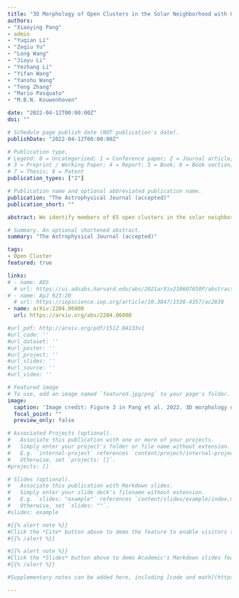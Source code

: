 ```yaml
---
title: "3D Morphology of Open Clusters in the Solar Neighborhood with Gaia EDR3 II: Hierarchical Star Formation Revealed by Spatial and Kinematic Substructures"
authors:
- "Xiaoying Pang"
- admin
- "Yuqian Li"
- "Zeqiu Yu"
- "Long Wang"
- "Jiayu Li"
- "Yezhang Li"
- "Yifan Wang"
- "Yanshu Wang"
- "Teng Zhang"
- "Mario Pasquato"
- "M.B.N. Kouwenhoven"

date: "2022-04-12T00:00:00Z"
doi: ""

# Schedule page publish date (NOT publication's date).
publishDate: "2022-04-12T00:00:00Z"

# Publication type.
# Legend: 0 = Uncategorized; 1 = Conference paper; 2 = Journal article;
# 3 = Preprint / Working Paper; 4 = Report; 5 = Book; 6 = Book section;
# 7 = Thesis; 8 = Patent
publication_types: ["2"]

# Publication name and optional abbreviated publication name.
publication: "The Astrophysical Journal (accepted)"
publication_short: ""

abstract: We identify members of 65 open clusters in the solar neighborhood using the machine-learning algorithm StarGO based on Gaia EDR3 data. After adding members of twenty clusters from previous studies (Pang et al. 2021a,b; Li et al. 2021) we obtain 85 clusters, and study their morphology and kinematics. We classify the substructures outside the tidal radius into four categories -- filamentary (f1) and fractal (f2) for clusters $<100$ Myr, and halo (h) and tidal-tail (t) for clusters $>100$ Myr. The kinematical substructures of f1-type clusters are elongated; these resemble the disrupted cluster Group X. Kinematic tails are distinct in t-type clusters, especially Pleiades. We identify 29 hierarchical groups in four young regions (Alessi 20, IC 348, LP 2373, LP 2442); ten among these are new. The hierarchical groups form filament networks. Two regions (Alessi 20, LP 2373) exhibit global \"orthogonal\" expansion (stellar motion perpendicular to the filament), which  might cause complete dispersal. Infalling-like flows (stellar motion along the filament) are found in UBC 31 and related hierarchical groups in the IC 348 region. Stellar groups in the LP 2442 region (LP 2442 gp 1-5) are spatially well-mixed but kinematically coherent. A merging process might be ongoing in the LP 2442 subgroups. For younger systems ($\lesssim 30$ Myr), the mean axis ratio, cluster mass and half-mass radius tend to increase with age values. These correlations between structural parameters may imply two dynamical processes occurring in the hierarchical formation scenario in young stellar groups -- (1) filament dissolution and (2) sub-group mergers.

# Summary. An optional shortened abstract.
summary: "The Astrophysical Journal (accepted)"

tags:
- Open Cluster
featured: true

links:
# - name: ADS
  # url: https://ui.adsabs.harvard.edu/abs/2021arXiv210607658P/abstract
# - name: ApJ 923:20
  # url: https://iopscience.iop.org/article/10.3847/1538-4357/ac2838
- name: arXiv:2204.06000
  url: https://arxiv.org/abs/2204.06000

#url_pdf: http://arxiv.org/pdf/1512.04133v1
#url_code: ''
#url_dataset: ''
#url_poster: ''
#url_project: ''
#url_slides: ''
#url_source: ''
#url_video: ''

# Featured image
# To use, add an image named `featured.jpg/png` to your page's folder.
image:
  caption: 'Image credit: Figure 3 in Pang et al. 2022. 3D morphology of 85 open clusters in the solar neighborhood with the color of the cluster scaled with the logarithm of age. An interactive version of this figure is available at [http://3doc-morphology.lowell.edu](http://3doc-morphology.lowell.edu).'
  focal_point: ""
  preview_only: false

# Associated Projects (optional).
#   Associate this publication with one or more of your projects.
#   Simply enter your project's folder or file name without extension.
#   E.g. `internal-project` references `content/project/internal-project/index.md`.
#   Otherwise, set `projects: []`.
#projects: []

# Slides (optional).
#   Associate this publication with Markdown slides.
#   Simply enter your slide deck's filename without extension.
#   E.g. `slides: "example"` references `content/slides/example/index.md`.
#   Otherwise, set `slides: ""`.
#slides: example

#{{% alert note %}}
#Click the *Cite* button above to demo the feature to enable visitors to import publication metadata into their reference #management software.
#{{% /alert %}}

#{{% alert note %}}
#Click the *Slides* button above to demo Academic's Markdown slides feature.
#{{% /alert %}}

#Supplementary notes can be added here, including [code and math](https://sourcethemes.com/academic/docs/writing-markdown-#latex/).

---
```

